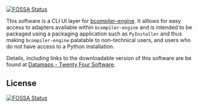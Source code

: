 [![FOSSA Status](https://app.fossa.io/api/projects/git%2Bgithub.com%2Fhammerheadlemon%2Fdatamaps.svg?type=shield)](https://app.fossa.io/projects/git%2Bgithub.com%2Fhammerheadlemon%2Fdatamaps?ref=badge_shield)

This software is a CLI UI layer for
[bcompiler-engine](https://github.com/hammerheadlemon/bcompiler-engine).  It
alllows for easy access to adapters available within `bcompiler-engine` and is
intended to be packaged using a packaging application such as `PyInstaller` and
thus making `bcompiler-engine` palatable to non-technical users, and users who
do not have access to a Python installation.


Details, including links to the downloadable version of this software are be
found at [Datamaps - Twenty Four
Software](https://www.datamaps.twentyfoursoftware.com).


## License
[![FOSSA Status](https://app.fossa.io/api/projects/git%2Bgithub.com%2Fhammerheadlemon%2Fdatamaps.svg?type=large)](https://app.fossa.io/projects/git%2Bgithub.com%2Fhammerheadlemon%2Fdatamaps?ref=badge_large)